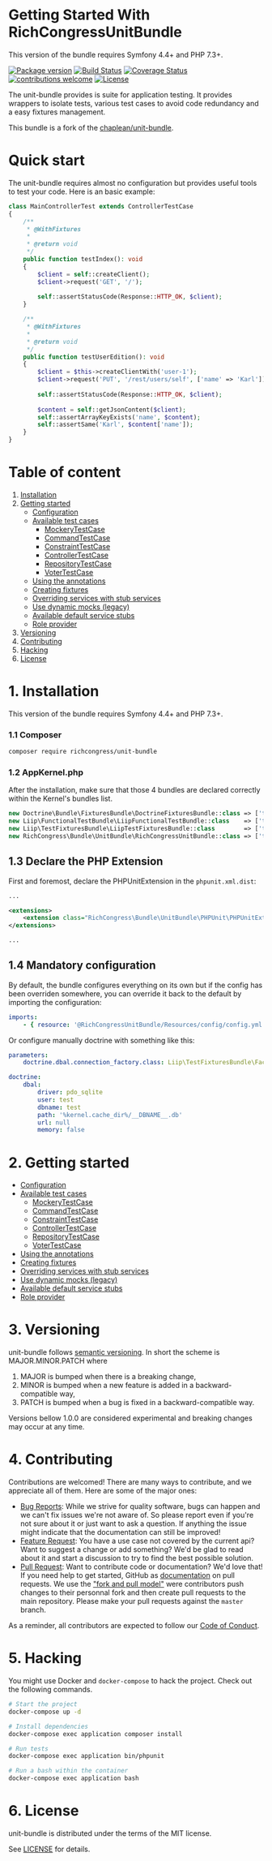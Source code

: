 Getting Started With RichCongressUnitBundle
=======================================

This version of the bundle requires Symfony 4.4+ and PHP 7.3+.

[![Package version](https://img.shields.io/packagist/v/richcongress/unit-bundle)](https://packagist.org/packages/richcongress/unit-bundle)
[![Build Status](https://img.shields.io/travis/richcongress/unit-bundle.svg?branch=master)](https://travis-ci.org/richcongress/unit-bundle?branch=master)
[![Coverage Status](https://coveralls.io/repos/github/richcongress/unit-bundle/badge.svg?branch=master)](https://coveralls.io/github/richcongress/unit-bundle?branch=master)
[![contributions welcome](https://img.shields.io/badge/contributions-welcome-brightgreen.svg?style=flat)](https://github.com/richcongress/unit-bundle/issues)
[![License](https://img.shields.io/badge/license-MIT-red.svg)](LICENSE.md)

The unit-bundle provides is suite for application testing. It provides wrappers to isolate tests, various test cases to avoid code redundancy and a easy fixtures management.

This bundle is a fork of the [chaplean/unit-bundle](https://github.com/chaplean/unit-bundle).


# Quick start

The unit-bundle requires almost no configuration but provides useful tools to test your code. Here is an basic example:

```php
class MainControllerTest extends ControllerTestCase
{
    /**
     * @WithFixtures
     * 
     * @return void
     */
    public function testIndex(): void
    {
        $client = self::createClient();
        $client->request('GET', '/');
    
        self::assertStatusCode(Response::HTTP_OK, $client);
    }

    /**
     * @WithFixtures
     * 
     * @return void
     */
    public function testUserEdition(): void
    {
        $client = $this->createClientWith('user-1');
        $client->request('PUT', '/rest/users/self', ['name' => 'Karl']);
    
        self::assertStatusCode(Response::HTTP_OK, $client);
    
        $content = self::getJsonContent($client);
        self::assertArrayKeyExists('name', $content);
        self::assertSame('Karl', $content['name']);
    }
}
```


# Table of content

1. [Installation](#1-installation)
2. [Getting started](#2-getting-started)
    - [Configuration](Docs/Configuration.md)
    - [Available test cases](Docs/TestCases.md)
        - [MockeryTestCase](Docs/TestCases.md#mockerytestcase)
        - [CommandTestCase](Docs/TestCases.md#commandtestcase)
        - [ConstraintTestCase](Docs/TestCases.md#constrainttestcase)
        - [ControllerTestCase](Docs/TestCases.md#controllertestcase)
        - [RepositoryTestCase](Docs/TestCases.md#repositorytestcase)
        - [VoterTestCase](Docs/TestCases.md#votertestcase)
    - [Using the annotations](Docs/Annotations.md)
    - [Creating fixtures](Docs/TestFixtures.md)
    - [Overriding services with stub services](Docs/OverrideServices.md#overriding-services-with-stub-services)
    - [Use dynamic mocks (legacy)](Docs/OverrideServices.md#use-dynamic-mocks-legacy)
    - [Available default service stubs](Docs/OverrideServices.md#available-default-service-stubs)
    - [Role provider](Docs/RoleProvider.md)
4. [Versioning](#3-versioning)
5. [Contributing](#4-contributing)
6. [Hacking](#5-hacking)
7. [License](#6-license)


# 1. Installation

This version of the bundle requires Symfony 4.4+ and PHP 7.3+.

### 1.1 Composer

```bash
composer require richcongress/unit-bundle
```

### 1.2 AppKernel.php

After the installation, make sure that those 4 bundles are declared correctly within the Kernel's bundles list.

```php
new Doctrine\Bundle\FixturesBundle\DoctrineFixturesBundle::class => ['test' => true],
new Liip\FunctionalTestBundle\LiipFunctionalTestBundle::class    => ['test' => true],
new Liip\TestFixturesBundle\LiipTestFixturesBundle::class        => ['test' => true],
new RichCongress\Bundle\UnitBundle\RichCongressUnitBundle::class => ['test' => true],
```

## 1.3 Declare the PHP Extension

First and foremost, declare the PHPUnitExtension in the `phpunit.xml.dist`:

```xml
...

<extensions>
    <extension class="RichCongress\Bundle\UnitBundle\PHPUnit\PHPUnitExtension" />
</extensions>

...
```

## 1.4 Mandatory configuration 

By default, the bundle configures everything on its own but if the config has been overriden somewhere, you can override it back to the default by importing the configuration:

```yaml
imports:
    - { resource: '@RichCongressUnitBundle/Resources/config/config.yml' }
```

Or configure manually doctrine with something like this:

```yaml
parameters:
    doctrine.dbal.connection_factory.class: Liip\TestFixturesBundle\Factory\ConnectionFactory

doctrine:
    dbal:
        driver: pdo_sqlite
        user: test
        dbname: test
        path: '%kernel.cache_dir%/__DBNAME__.db'
        url: null
        memory: false
```


# 2. Getting started

- [Configuration](Docs/Configuration.md)
- [Available test cases](Docs/TestCases.md)
    - [MockeryTestCase](Docs/TestCases.md#mockerytestcase)
    - [CommandTestCase](Docs/TestCases.md#commandtestcase)
    - [ConstraintTestCase](Docs/TestCases.md#constrainttestcase)
    - [ControllerTestCase](Docs/TestCases.md#controllertestcase)
    - [RepositoryTestCase](Docs/TestCases.md#repositorytestcase)
    - [VoterTestCase](Docs/TestCases.md#votertestcase)
- [Using the annotations](Docs/Annotations.md)
- [Creating fixtures](Docs/TestFixtures.md)
- [Overriding services with stub services](Docs/OverrideServices.md#overriding-services-with-stub-services)
- [Use dynamic mocks (legacy)](Docs/OverrideServices.md#use-dynamic-mocks-legacy)
- [Available default service stubs](Docs/OverrideServices.md#available-default-service-stubs)
- [Role provider](Docs/RoleProvider.md)


# 3. Versioning

unit-bundle follows [semantic versioning](https://semver.org/). In short the scheme is MAJOR.MINOR.PATCH where
1. MAJOR is bumped when there is a breaking change,
2. MINOR is bumped when a new feature is added in a backward-compatible way,
3. PATCH is bumped when a bug is fixed in a backward-compatible way.

Versions bellow 1.0.0 are considered experimental and breaking changes may occur at any time.


# 4. Contributing

Contributions are welcomed! There are many ways to contribute, and we appreciate all of them. Here are some of the major ones:

* [Bug Reports](https://github.com/richcongress/unit-bundle/issues): While we strive for quality software, bugs can happen and we can't fix issues we're not aware of. So please report even if you're not sure about it or just want to ask a question. If anything the issue might indicate that the documentation can still be improved!
* [Feature Request](https://github.com/richcongress/unit-bundle/issues): You have a use case not covered by the current api? Want to suggest a change or add something? We'd be glad to read about it and start a discussion to try to find the best possible solution.
* [Pull Request](https://github.com/richcongress/unit-bundle/merge_requests): Want to contribute code or documentation? We'd love that! If you need help to get started, GitHub as [documentation](https://help.github.com/articles/about-pull-requests/) on pull requests. We use the ["fork and pull model"](https://help.github.com/articles/about-collaborative-development-models/) were contributors push changes to their personnal fork and then create pull requests to the main repository. Please make your pull requests against the `master` branch.

As a reminder, all contributors are expected to follow our [Code of Conduct](CODE_OF_CONDUCT.md).


# 5. Hacking

You might use Docker and `docker-compose` to hack the project. Check out the following commands.

```bash
# Start the project
docker-compose up -d

# Install dependencies
docker-compose exec application composer install

# Run tests
docker-compose exec application bin/phpunit

# Run a bash within the container
docker-compose exec application bash
```


# 6. License

unit-bundle is distributed under the terms of the MIT license.

See [LICENSE](LICENSE.md) for details.
